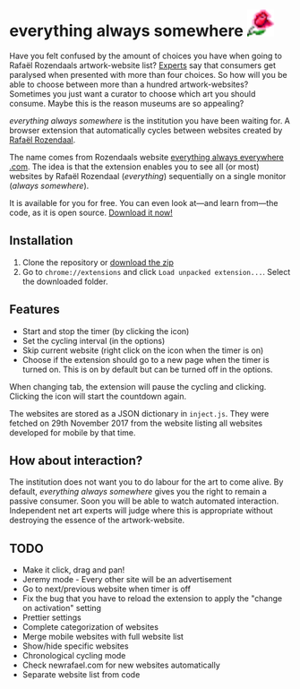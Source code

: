 # everything always somewhere ![rose](icons/rose48.png)

Have you felt confused by the amount of choices you have when going to Rafaël Rozendaals artwork-website list? [Experts](http://goodpointpodcast.com/) say that consumers get paralysed when presented with more than four choices. So how will you be able to choose between more than a hundred artwork-websites? Sometimes you just want a curator to choose which art you should consume. Maybe this is the reason museums are so appealing?

_everything always somewhere_ is the institution you have been waiting for. A browser extension that automatically cycles between websites created by [Rafaël Rozendaal](http://www.newrafael.com). 

The name comes from Rozendaals website [everything always everywhere .com](http://www.everythingalwayseverywhere.com). The idea is that the extension enables you to see all (or most) websites by Rafaël Rozendaal (_everything_) sequentially on a single monitor (_always somewhere_).

It is available for you for free. You can even look at—and learn from—the code, as it is open source. [Download it now!](https://github.com/eraxeg/everything-always-somewhere/archive/master.zip)

## Installation

1. Clone the repository or [download the zip](https://github.com/eraxeg/everything-always-somewhere/archive/master.zip)
2. Go to `chrome://extensions` and click `Load unpacked extension...`. Select the downloaded folder.

## Features

- Start and stop the timer (by clicking the icon)
- Set the cycling interval (in the options)
- Skip current website (right click on the icon when the timer is on)
- Choose if the extension should go to a new page when the timer is turned on. This is on by default but can be turned off in the options.

When changing tab, the extension will pause the cycling and clicking. Clicking the icon will start the countdown again.

The websites are stored as a JSON dictionary in `inject.js`. They were fetched on 29th November 2017 from the website listing all websites developed for mobile by that time.

## How about interaction?

The institution does not want you to do labour for the art to come alive.  By default, _everything always somewhere_ gives you the right to remain a passive consumer. Soon you will be able to watch automated interaction. Independent net art experts will judge where this is appropriate without destroying the essence of the artwork-website. 

## TODO

- Make it click, drag and pan!
- Jeremy mode - Every other site will be an advertisement
- Go to next/previous website when timer is off
- Fix the bug that you have to reload the extension to apply the "change on activation" setting
- Prettier settings
- Complete categorization of websites
- Merge mobile websites with full website list
- Show/hide specific websites
- Chronological cycling mode
- Check newrafael.com for new websites automatically
- Separate website list from code
